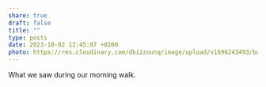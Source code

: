 ```yaml
---
share: true
draft: false
title: ""
type: posts
date: 2023-10-02 12:45:07 +0200
photo: https://res.cloudinary.com/dbi2zounq/image/upload/v1696243493/bqmtqspwxkhaddc24pib.jpg
---
```


What we saw during our morning walk.
